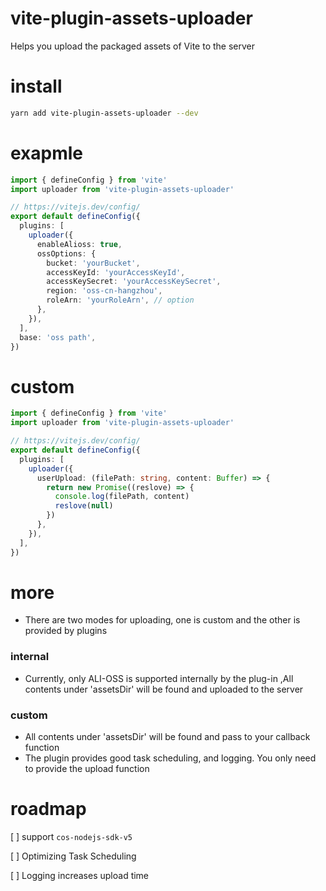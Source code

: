 # vite-plugin-assets-uploader

Helps you upload the packaged assets of Vite to the server

# install

```bash
yarn add vite-plugin-assets-uploader --dev
```

# exapmle

```typescript
import { defineConfig } from 'vite'
import uploader from 'vite-plugin-assets-uploader'

// https://vitejs.dev/config/
export default defineConfig({
  plugins: [
    uploader({
      enableAlioss: true,
      ossOptions: {
        bucket: 'yourBucket',
        accessKeyId: 'yourAccessKeyId',
        accessKeySecret: 'yourAccessKeySecret',
        region: 'oss-cn-hangzhou',
        roleArn: 'yourRoleArn', // option
      },
    }),
  ],
  base: 'oss path',
})
```

# custom

```typescript
import { defineConfig } from 'vite'
import uploader from 'vite-plugin-assets-uploader'

// https://vitejs.dev/config/
export default defineConfig({
  plugins: [
    uploader({
      userUpload: (filePath: string, content: Buffer) => {
        return new Promise((reslove) => {
          console.log(filePath, content)
          reslove(null)
        })
      },
    }),
  ],
})
```

# more

- There are two modes for uploading, one is custom and the other is provided by plugins

### internal

- Currently, only ALI-OSS is supported internally by the plug-in ,All contents under 'assetsDir' will be found and uploaded to the server

### custom

- All contents under 'assetsDir' will be found and pass to your callback function
- The plugin provides good task scheduling, and logging. You only need to provide the upload function

# roadmap

[ ] support `cos-nodejs-sdk-v5`

[ ] Optimizing Task Scheduling

[ ] Logging increases upload time

